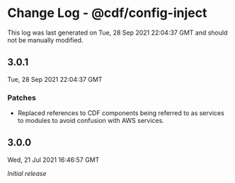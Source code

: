 # Change Log - @cdf/config-inject

This log was last generated on Tue, 28 Sep 2021 22:04:37 GMT and should not be manually modified.

## 3.0.1
Tue, 28 Sep 2021 22:04:37 GMT

### Patches

- Replaced references to CDF components being referred to as services to modules to avoid confusion with AWS services.

## 3.0.0
Wed, 21 Jul 2021 16:46:57 GMT

_Initial release_

